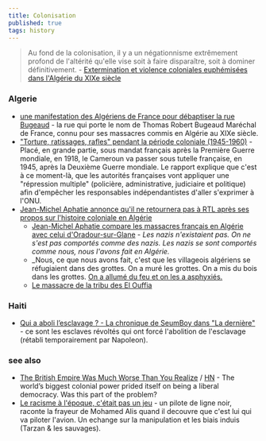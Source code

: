 ```yaml
---
title: Colonisation
published: true
tags: history
---
```

> Au fond de la colonisation, il y a un négationnisme extrêmement profond de l'altérité qu'elle vise soit à faire disparaître, soit à dominer définitivement. - [Extermination et violence coloniales euphémisées dans l'Algérie du XIXe siècle ](http://histoiredelalgerie.over-blog.com/2017/02/extermination-et-violence-coloniales-euphemisees-dans-l-algerie-du-xixe-siecle.html)


### Algerie
- [une manifestation des Algériens de France pour débaptiser la rue Bugeaud](https://www.lyonmag.com/article/141181/lyon-une-manifestation-des-algeriens-de-france-pour-debaptiser-la-rue-bugeaud) - la rue qui porte le nom de Thomas Robert Bugeaud Maréchal de France, connu pour ses massacres commis en Algérie au XIXe siècle.
- ["Torture, ratissages, rafles" pendant la période coloniale (1945-1960)](https://www.francetvinfo.fr/monde/afrique/cameroun/un-rapport-sur-la-colonisation-francaise-au-cameroun-pointe-des-violences-extremes-entre-1945-et-1971_7043363.html) - Placé, en grande partie, sous mandat français après la Première Guerre mondiale, en 1918, le Cameroun va passer sous tutelle française, en 1945, après la Deuxième Guerre mondiale. Le rapport explique que c'est à ce moment-là, que les autorités françaises vont appliquer une "répression multiple" (policière, administrative, judiciaire et politique) afin d'empêcher les responsables indépendantistes d'aller s'exprimer à l'ONU.
- [Jean-Michel Aphatie annonce qu'il ne retournera pas à RTL après ses propos sur l'histoire coloniale en Algérie ](https://www.francetvinfo.fr/economie/medias/jean-michel-aphatie-annonce-qu-il-ne-retournera-pas-a-rtl-apres-ses-propos-sur-l-histoire-coloniale-en-algerie_7119690.html)
	- [Jean-Michel Aphatie compare les massacres français en Algérie avec celui d'Oradour-sur-Glane](https://www.arretsurimages.net/articles/aphatie-mis-en-retrait-par-rtl-apres-ses-propos-sur-lalgerie-et-oradour) - _Les nazis n'existaient pas. On ne s'est pas comportés comme des nazis. Les nazis se sont comportés comme nous, nous l'avons fait en Algérie._
    - _Nous, ce que nous avons fait, c'est que les villageois algériens se réfugiaient dans des grottes. On a muré les grottes. On a mis du bois dans les grottes. [On a allumé du feu et on les a asphyxiés.](https://orientxxi.info/lu-vu-entendu/algerie-les-enfumades-du-dahra-au-dela-du-recit-colonial,8073)
    - [Le massacre de la tribu des El Ouffia](https://www.youtube.com/watch?v=mHm6YOIWt4w)

### Haiti
- [Qui a aboli l’esclavage ? - La chronique de SeumBoy dans "La dernière"](https://www.youtube.com/watch?v=gvsJNYDF360) - ce sont les esclaves révoltés qui ont forcé l'abolition de l'esclavage (rétabli temporairement par Napoleon).


### see also
- [The British Empire Was Much Worse Than You Realize](https://www.newyorker.com/magazine/2022/04/04/the-british-empire-was-much-worse-than-you-realize-caroline-elkinss-legacy-of-violence) / [HN](https://news.ycombinator.com/item?id=42558142) - The world’s biggest colonial power prided itself on being a liberal democracy. Was this part of the problem?
- [Le racisme à l'époque, c'était pas un jeu](https://www.youtube.com/watch?v=O9K1uN3qBKI) - un pilote de ligne noir, raconte la frayeur de Mohamed Alis quand il decouvre que c'est lui qui va piloter l'avion. Un echange sur la manipulation et les biais induis (Tarzan & les sauvages).
